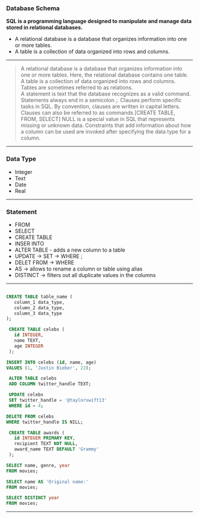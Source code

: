 ### Database Schema

**SQL is a programming language designed to manipulate and manage data stored in relational databases.**

- A relational database is a database that organizes information into one or more tables.
- A table is a collection of data organized into rows and columns.
---

> A relational database is a database that organizes information into one or more tables. Here, the relational database contains one table.
> A table is a collection of data organized into rows and columns. Tables are sometimes referred to as relations.  
> A statement is text that the database recognizes as a valid command. Statements always end in a semicolon ;.
> Clauses perform specific tasks in SQL. By convention, clauses are written in capital letters. Clauses can also be referred to as commands.[CREATE TABLE, FROM, SELECT]
> NULL is a special value in SQL that represents missing or unknown data.
> Constraints that add information about how a column can be used are invoked after specifying the data type for a column.  

---

### Data Type

- Integer
- Text 
- Date
- Real

---

### Statement 

- FROM 
- SELECT
- CREATE TABLE
- INSER INTO
- ALTER TABLE - adds a new column to a table
- UPDATE -> SET -> WHERE ;
- DELET FROM -> WHERE 
- AS -> allows to rename a column or table using alias
- DISTINCT -> filters out all duplicate values in the columns 

---

```sql 

CREATE TABLE table_name (
   column_1 data_type, 
   column_2 data_type, 
   column_3 data_type
);

 CREATE TABLE celebs (
   id INTEGER,
   name TEXT,
   age INTEGER
 );

INSERT INTO celebs (id, name, age)
VALUES (1, 'Justin Bieber', 22);

 ALTER TABLE celebs
 ADD COLUMN twitter_handle TEXT;

 UPDATE celebs
 SET twitter_handle = '@taylorswift13'
 WHERE id = 4;

DELETE FROM celebs
WHERE twitter_handle IS NILL;

 CREATE TABLE awards (
   id INTEGER PRIMARY KEY,
   recipient TEXT NOT NULL,
   award_name TEXT DEFAULT 'Grammy'
 );

SELECT name, genre, year
FROM movies;

SELECT name AS 'Original name:'
FROM movies;

SELECT DISTINCT year
FROM movies;

```

---

